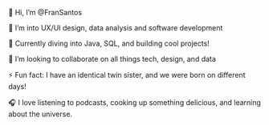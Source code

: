 👋 Hi, I’m @FranSantos

👀 I’m into UX/UI design, data analysis and software development

🌱 Currently diving into Java, SQL, and building cool projects!

💞️ I’m looking to collaborate on all things tech, design, and data

⚡ Fun fact: I have an identical twin sister, and we were born on different days!

🎧 I love listening to podcasts, cooking up something delicious, and learning about the universe.

<!---
FranPrakash/FranPrakash is a ✨ special ✨ repository because its `README.md` (this file) appears on your GitHub profile.
You can click the Preview link to take a look at your changes.
--->
